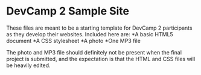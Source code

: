 DevCamp 2 Sample Site
=====================
These files are meant to be a starting template for DevCamp 2 participants as they develop their websites. Included here are:
*A basic HTML5 document
*A CSS stylesheet
*A photo
*One MP3 file

The photo and MP3 file should definitely not be present when the final project is submitted, and the expectation is that the HTML and CSS files will be heavily edited. 